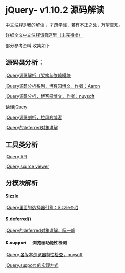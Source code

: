 # jQuery- v1.10.2 源码解读

中文注释是我的解读 ，才疏学浅，若有不正之处，万望告知。

[详细全文中文注释请戳这里（未完待续）](https://github.com/chokcoco/jQuery-/blob/master/jquery-1.10.2__read.js)


部分参考资料 收集如下

## 源码类分析：
[jQuery源码解析（架构与依赖模块](http://www.imooc.com/view/172)

[jQuery源码分析系列，博客园博文，作者：Aaron](http://www.cnblogs.com/aaronjs/p/3279314.html)

[jQuery源码分析，博客园博文，作者：nuysoft](http://www.cnblogs.com/nuysoft/category/330604.html)

[读懂jQuery](http://www.html-js.com/article/column/210)

[jQuery源码剖析，拉风的博客](http://rapheal.sinaapp.com/tag/jquery-2/)

[jQuery的deferred对象详解](http://www.ruanyifeng.com/blog/2011/08/a_detailed_explanation_of_jquery_deferred_object.html)


## 工具类分析
[jQuery API](https://oscarotero.com/jquery/)

[jQuery source viewer](http://james.padolsey.com/jquery/)

## 分模块解析
#### Sizzle
[jQuery里面的选择器引擎：Sizzle介绍](http://www.cnblogs.com/bigbrother1984/p/4010492.html)

#### $.deferred()
[jQuery的deferred对象详解，阮一峰](http://www.ruanyifeng.com/blog/2011/08/a_detailed_explanation_of_jquery_deferred_object.html)

#### $.support -- 浏览器功能性检测
[jQuery 各版本浏览器特性检查，nuysoft](http://nuysoft.com/project/jQuery.support/report.html)

[jQuery.support 的实现方式](http://xxing22657-yahoo-com-cn.iteye.com/blog/1044984)

